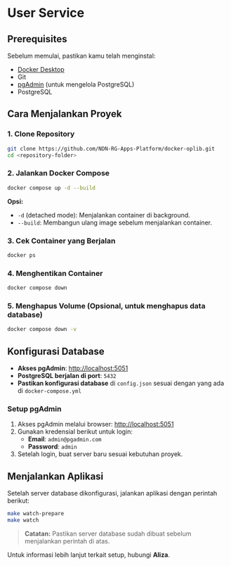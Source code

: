 # User Service

## Prerequisites

Sebelum memulai, pastikan kamu telah menginstal:

- [Docker Desktop](https://www.docker.com/)
- Git
- [pgAdmin](https://www.pgadmin.org/) (untuk mengelola PostgreSQL)
- PostgreSQL

## Cara Menjalankan Proyek

### 1. Clone Repository

```sh
git clone https://github.com/NDN-RG-Apps-Platform/docker-oplib.git
cd <repository-folder>
```

### 2. Jalankan Docker Compose

```sh
docker compose up -d --build
```

**Opsi:**
- `-d` (detached mode): Menjalankan container di background.
- `--build`: Membangun ulang image sebelum menjalankan container.

### 3. Cek Container yang Berjalan

```sh
docker ps
```

### 4. Menghentikan Container

```sh
docker compose down
```

### 5. Menghapus Volume (Opsional, untuk menghapus data database)

```sh
docker compose down -v
```

## Konfigurasi Database

- **Akses pgAdmin**: [http://localhost:5051](http://localhost:5051)
- **PostgreSQL berjalan di port**: `5432`
- **Pastikan konfigurasi database** di `config.json` sesuai dengan yang ada di `docker-compose.yml`

### Setup pgAdmin

1. Akses pgAdmin melalui browser: [http://localhost:5051](http://localhost:5051)
2. Gunakan kredensial berikut untuk login:
   - **Email**: `admin@pgadmin.com`
   - **Password**: `admin`
3. Setelah login, buat server baru sesuai kebutuhan proyek.

## Menjalankan Aplikasi

Setelah server database dikonfigurasi, jalankan aplikasi dengan perintah berikut:

```sh
make watch-prepare
make watch
```

> **Catatan:** Pastikan server database sudah dibuat sebelum menjalankan perintah di atas.

Untuk informasi lebih lanjut terkait setup, hubungi **Aliza**.

